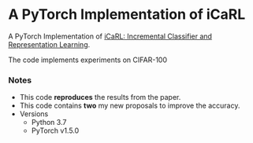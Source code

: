 # A PyTorch Implementation of iCaRL
A PyTorch Implementation of [iCaRL: Incremental Classifier and Representation Learning](https://arxiv.org/abs/1611.07725).

The code implements experiments on CIFAR-100

### Notes
* This code **reproduces** the results from the paper.
* This code contains **two** my new proposals to improve the accuracy.
* Versions
  - Python 3.7
  - PyTorch v1.5.0
